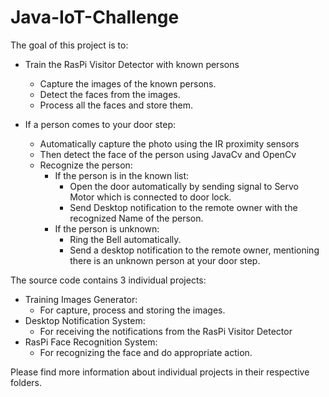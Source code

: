 Java-IoT-Challenge
==================

The goal of this project is to:

- Train the RasPi Visitor Detector with known persons
  - Capture the images of the known persons. 
  - Detect the faces from the images. 
  - Process all the faces and store them. 

- If a person comes to your door step:
  - Automatically capture the photo using the IR proximity sensors 
  - Then detect the face of the person using JavaCv and OpenCv
  - Recognize the person:
    - If the person is in the known list:
      - Open the door automatically by sending signal to Servo Motor which is connected to door lock. 
      - Send Desktop notification to the remote owner with the recognized Name of the person. 
    - If the person is unknown: 
      - Ring the Bell automatically. 
      - Send a desktop notification to the remote owner, mentioning there is an unknown person at your door step. 
      
The source code contains 3 individual projects:
- Training Images Generator: 
  - For capture, process and storing the images. 
- Desktop Notification System: 
  - For receiving the notifications from the RasPi Visitor Detector 
- RasPi Face Recognition System: 
  - For recognizing the face and do appropriate action. 

Please find more information about individual projects in their respective folders. 
